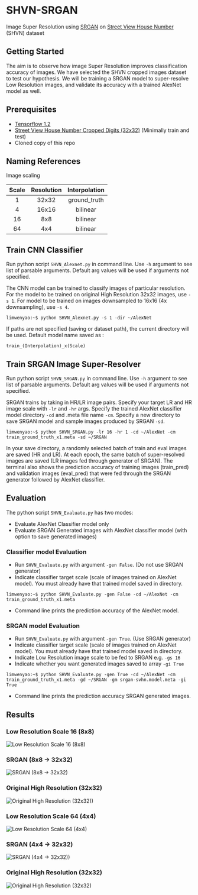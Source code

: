 # SHVN-SRGAN
Image Super Resolution using [SRGAN](https://arxiv.org/abs/1609.04802) on [Street View House Number](http://ufldl.stanford.edu/housenumbers/) (SHVN) dataset
## Getting Started

The aim is to observe how image Super Resolution improves classification accuracy of images. We have selected the SHVN cropped images dataset to test our hypothesis. We will be training a SRGAN model to super-resolve Low Resolution images, and validate its accuracy with a trained AlexNet model as well.

## Prerequisites
* [Tensorflow 1.2](https://www.tensorflow.org/install/)
* [Street View House Number Cropped Digits (32x32)](http://ufldl.stanford.edu/housenumbers/) (Minimally train and test)
* Cloned copy of this repo

## Naming References
Image scaling

| Scale | Resolution | Interpolation |
| :---: |:----------:| :------------:|
| 1     | 32x32      | ground_truth  |
| 4     | 16x16      | bilinear      |
| 16    | 8x8        | bilinear      |
| 64    | 4x4        | bilinear      |

## Train CNN Classifier
Run python script `SHVN_Alexnet.py` in command line. Use `-h` argument to see list of parsable arguments. Default arg values will be used if arguments not specified. 

The CNN model can be trained to classify images of particular resolution. For the model to be trained on original High Resolution 32x32 images, use `-s 1`. For model to be trained on images downsampled to 16x16 (4x downsampling), use `-s 4`. 
```
limwenyao:~$ python SHVN_Alexnet.py -s 1 -dir ~/AlexNet
```
If paths are not specified (saving or dataset path), the current directory will be used. Default model name saved as :
```
train_(Interpolation)_x(Scale)
```

## Train SRGAN Image Super-Resolver
Run python script `SHVN_SRGAN.py` in command line. Use `-h` argument to see list of parsable arguments. Default arg values will be used if arguments not specified. 

SRGAN trains by taking in HR/LR image pairs. Specify your target LR and HR image scale with `-lr` and `-hr` args. Specify the trained AlexNet classifier model directory `-cd` and .meta file name `-cm`. Specify a new directory to save SRGAN model and sample images produced by SRGAN `-sd`.
```
limwenyao:~$ python SHVN_SRGAN.py -lr 16 -hr 1 -cd ~/AlexNet -cm train_ground_truth_x1.meta -sd ~/SRGAN
```
In your save directory, a randomly selected batch of train and eval images are saved (HR and LR). At each epoch, the same batch of super-resolved images are saved (LR images fed through generator of SRGAN). The terminal also shows the prediction accuracy of training images (train_pred) and validation images (eval_pred) that were fed through the SRGAN generator followed by AlexNet classifier.

## Evaluation
The python script `SHVN_Evaluate.py` has two modes:
* Evaluate AlexNet Classifier model only
* Evaluate SRGAN Generated images with AlexNet classifier model (with option to save generated images)

### Classifier model Evaluation
* Run `SHVN_Evaluate.py` with argument `-gen False`. (Do not use SRGAN generator)
* Indicate classifier target scale (scale of images trained on AlexNet model). You must already have that trained model saved in directory.
```
limwenyao:~$ python SHVN_Evaluate.py -gen False -cd ~/AlexNet -cm train_ground_truth_x1.meta
```
* Command line prints the prediction accuracy of the AlexNet model.

### SRGAN model Evaluation
* Run `SHVN_Evaluate.py` with argument `-gen True`. (Use SRGAN generator)
* Indicate classifier target scale (scale of images trained on AlexNet model). You must already have that trained model saved in directory.
* Indicate Low Resolution image scale to be fed to SRGAN e.g. `-gs 16`
* Indicate whether you want generated images saved to array `-gi True`
```
limwenyao:~$ python SHVN_Evaluate.py -gen True -cd ~/AlexNet -cm train_ground_truth_x1.meta -gd ~/SRGAN -gm srgan-svhn.model.meta -gi True
```
* Command line prints the prediction accuracy SRGAN generated images.

## Results
### Low Resolution Scale 16 (8x8)
![Low Resolution Scale 16 (8x8)](https://github.com/limwenyao/SHVN-SRGAN/blob/master/img/eval_LR.png)
### SRGAN (8x8 -> 32x32)
![SRGAN (8x8 -> 32x32)](https://github.com/limwenyao/SHVN-SRGAN/blob/master/img/eval_SR_050.png)
### Original High Resolution (32x32)
![Original High Resolution (32x32))](https://github.com/limwenyao/SHVN-SRGAN/blob/master/img/eval_HR.png)
### Low Resolution Scale 64 (4x4)
![Low Resolution Scale 64 (4x4)](https://github.com/limwenyao/SHVN-SRGAN/blob/master/img/eval_LRx64.png)
### SRGAN (4x4 -> 32x32)
![SRGAN (4x4 -> 32x32))](https://github.com/limwenyao/SHVN-SRGAN/blob/master/img/eval_SR_050x64.png)
### Original High Resolution (32x32)
![Original High Resolution (32x32)](https://github.com/limwenyao/SHVN-SRGAN/blob/master/img/eval_HRx64.png)
